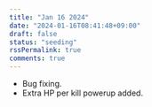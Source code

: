 ```yaml
---
title: "Jan 16 2024"
date: "2024-01-16T08:41:48+09:00"
draft: false
status: "seeding"
rssPermalink: true
comments: true
---
```


- Bug fixing.
- Extra HP per kill powerup added.